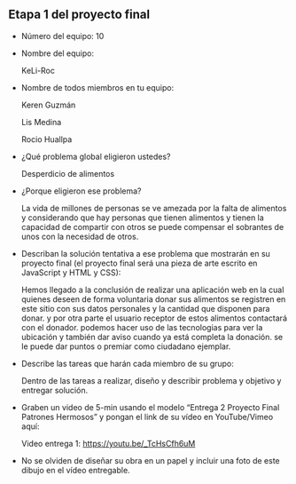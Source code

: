 ## Etapa 1 del proyecto final

- Número del equipo: 10

- Nombre del equipo:
  
  KeLi-Roc
- Nombre de todos miembros en tu equipo: 

  Keren Guzmán
  
  Lis Medina
  
  Rocio Huallpa

- ¿Qué problema global eligieron ustedes? 

  Desperdicio de alimentos

- ¿Porque eligieron ese problema? 

  La vida de millones de personas se ve amezada por la falta de alimentos y considerando que hay personas que tienen alimentos y tienen la capacidad de compartir con otros se puede compensar el sobrantes de unos con la necesidad de otros.

- Describan la solución tentativa a ese problema que mostrarán en su proyecto final (el proyecto final será una pieza de arte escrito en JavaScript y HTML y CSS): 

  Hemos llegado a la conclusión de realizar una aplicación web en la cual quienes deseen de forma voluntaria donar sus alimentos se registren en este sitio con sus datos personales y la cantidad que disponen para donar. y por otra parte el usuario receptor de estos alimentos contactará con el donador. 
podemos hacer uso de las tecnologias para ver la ubicación y también dar aviso cuando ya está completa la donación.
se le puede dar puntos o premiar como ciudadano ejemplar.

- Describe las tareas que harán cada miembro de su grupo:

  Dentro de las tareas a realizar, diseño y describir problema y objetivo y entregar solución.

- Graben un video de 5-min usando el modelo “Entrega 2 Proyecto Final Patrones Hermosos” y pongan el link de su vídeo en YouTube/Vimeo aquí:

  Video entrega 1: https://youtu.be/_TcHsCfh6uM

- No se olviden de diseñar su obra en un papel y incluir una foto de este dibujo en el vídeo entregable.
